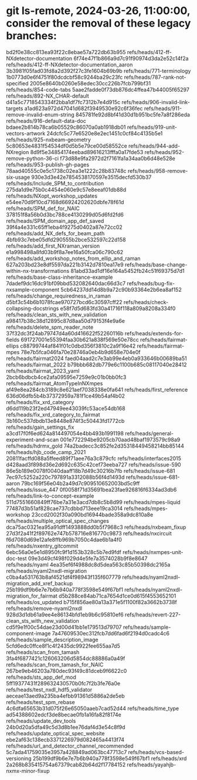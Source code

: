 # git ls-remote, 2024-03-26, 11:00:00, consider the removal of these legacy branches:
bd2f0e38cc813ea93f22c8ebae57a722db63b955	refs/heads/412-ff-NXdetector-documentation
6f74e47f1b866a9d7c91f90974d3da2e52c14f2a	refs/heads/412-ff-NXdetector-documentation_aaron
3b3981f05fad03fd8a2d392f27c3fe1604b69b9b	refs/heads/771-terminology
1b0773d0e6f4751f80dcdcbf58c9244ba29c23fc	refs/heads/787-rank-not-specified
2005e8640b0260e58edec30cc226b7fcb799bf31	refs/heads/854-code-tabs
5aae2fadde0f73db876dc4ffea47b44005f65297	refs/heads/892-NX_CHAR-default
d41a5c7718543334f2bba1df7fc7312b7e4d915c	refs/heads/906-invalid-link-targets
a1ad623a972d47041d682f3949530e92c6f36fec	refs/heads/911-remove-invalid-enum-string
845781fe92d8bf41d30d1b951bc5fe7a8f286eda	refs/heads/916-default-data-doc
bdaee2b814b78ca6b05529c86070a0ab1918db01	refs/heads/919-unit-vectors-artwork
24dcfc5c77e6520e8e2ec1451c0cf84c4135b5e1	refs/heads/925-nxbeam-geometry
5c80653e4831f54534df0d5b5e79ce00d58552ce	refs/heads/944-add-NXregion
8d9f5e34854174eebad89616213fffa0a17fde53	refs/heads/952-remove-python-36-ci
f73d88e9fa2972d2f7161fa1a34aa0b6d48e528e	refs/heads/953-publish-gh-pages
78aad40555c0e5c1738c02ea3e1222c28b83748c	refs/heads/958-remove-six-usage
930e3d3e42e7854538170597e3515decfd530b37	refs/heads/Include_SPM_to_contribution
275da1d9e75b0c4454e060e9c57e8eeaf01db88d	refs/heads/NXopt_workshop_updates
e54ee70d9f10cd7168d66924202620dbfe78f61d	refs/heads/SPM_def_for_NAIC
378151f8a56b0d3bc788ce4130299d05d6fd2fd6	refs/heads/SPM_domain_app_def_saved
39f4a4e331c65ff1eba4f9275d0402a87e72cc02	refs/heads/add_NX_defs_for_beam_path
4bfb93c7ebe05dfd290555b2bce532597c22d158	refs/heads/add_first_NXraman_version
e1a998498a8fd03b9f8a7ee16a50fca06c790c62	refs/heads/add_workshop_notes_from_ellip_and_raman
627a203bd23e8df5597da221b3142d7810ea17e9	refs/heads/base-change-within-nx-transformations
81abd33ad1df16e164a5452fb24c51f69375d7d1	refs/heads/base-class-inheritance-example
7dadef9dc16dc91bf09bbd532082640dac66d3c7	refs/heads/bug-fix-nxsample-component
5cb64237dd14d8b9a72c90b93364e2b6ea8af152	refs/heads/change_requiredness_in_raman
d5bf3c54b6b1078fcae970727bcd6c30597cff22	refs/heads/check-collapsing-docstrings
e58f7d5d683fd30a41716f118a809a8208a334f0	refs/heads/clean_sts_with_new_validation
a98417b38c38d12895c87d8aa50d79153f4e9a6e	refs/heads/delete_spm_reader_note
37f32dc3f24ab79747d4a60d416622f52260116b	refs/heads/extends-for-fields
691727001e55394faa30b621a838f569e50e78cc	refs/heads/fairmat-ellips
c88799744af841f01c0dbd356f3810c2a9f16e42	refs/heads/fairmat-mpes
78e7b5fca046fa70e28746a0eb4b9d658e704e0f	refs/heads/fairmat2024
faed04aad2c7e3ab99e4eb0a933646b00689ba51	refs/heads/fairmat_2022
b79bbb682db779e6c1100b685c08117040e28412	refs/heads/fairmat_2023_yaml
2bcb6bdbcb4ce2afa09595e7259e9c01b0bb0fc3	refs/heads/fairmat_AtomTypeInNXmpes
af49e8ea284cb3189c8e621aef7038338e0fa641	refs/heads/first_reference
636d06dfb5b4b37372959a781f1ce49b54af4b02	refs/heads/fix_xrd_category
d6dd119b23f2ed47949ee43039fc53ace54db168	refs/heads/fix_xrd_category_to_fairmat
3b160c537dbdb13e8448e874f3c50443fd1772cb	refs/heads/gain_settings_fix
a3cd17f0f6ed624a814497054e4bb493b1991198	refs/heads/general-experiment-and-scan
001e772294be9205cb70aad48baf1973579c98a9	refs/heads/hdrmx_gold
74a2badecc3c852fe2d35318449458214bb85144	refs/heads/hjb_code_camp_2021
20811facffd088a5ffeed89f71aee76a3c879cfc	refs/heads/interfaces2015
d428aad3f898d36e2d692c635c42cef73eeba727	refs/heads/issue-590
86e5b189e0078f0040daaff18b7d49c30216b7fb	refs/heads/issue-681
7ec97c5252a220c797891a3312088b56f4d1493d	refs/heads/issue-681-aaron
79bc169f56e04b2a49d7c909510652003bd5c9ff	refs/heads/issue_447
0f0058f71d35691bea23fae926816f6334ad3db6	refs/heads/link-to-concept-example
511d7551660849ff76be7a31e3acd7db8c5b8d99	refs/heads/mpes-liquid
77487d3b51af828cae737cdbbd713eee19ca3014	refs/heads/mpes-workshop
23ccd2002f30a090bd16944bade358a9dc810a8e	refs/heads/multiple_optical_spec_changes
dca75ac0321ea95a91dff1493888dd0b5f7968c3	refs/heads/nxbeam_fixup
27d3f2a41f2f89762e747b578716e816770c9873	refs/heads/nxcircuit
f6d7080d69e12afe8ffb969b7050c4dae6b1a4f0	refs/heads/nxentry_gitcommit
6ebc56a0e5e1d8950fc9f1d153b328c5b7ed9fdf	refs/heads/nxmpes-unit-doc-test
09e3d49cf498f029d4e5fe7a3574028b9f8e8647	refs/heads/nyaml
4ea35ef6f4988dc8d5dea563c85b50398dc2165a	refs/heads/nyaml2nxdl-migration
c0ba4a531763b8af4521df4f98943f135f607779	refs/heads/nyaml2nxdl-migration_add_xref_backup
25b199df9b6e7e7b6b940a778f3598e549f67bf1	refs/heads/nyaml2nxdl-migration_for_fairmat
d5b288ce84ab71ca7654d1ce0d615f4553652101	refs/heads/os_updated
b715f856ae80a13a371e5f1100f82a3662b3738f	refs/heads/remove-nyaml2nxdl
928d3d1db61a9ee4e86134bfd1eb9b6c95810ef6	refs/heads/revert-227-clean_sts_with_new_validation
cd5f9e1f00c54dae23d00d41bb1e179513d79707	refs/heads/sample-component-image
7a47609530ec312fcb7dd6fad6f2194d0cadc4c6	refs/heads/sample_description_image
5cfd6edc0ffce8f1c4f2435dc9922fee655aa7d5	refs/heads/scan_from_tamash
3fa4f6877421c126063206d5854dc88886a0a49f	refs/heads/scan_from_tamash_for_NAIC
267be9eb46203a780dec93f49c81dceb9f6622c0	refs/heads/sts_app_def_mod
5ff19377431f289632430570b0fc7f2b3fe76a0e	refs/heads/test_nxdl_hdf5_validator
aeceae13aed9a235ba4efbb91361d5886a2de5eb	refs/heads/test_spm_rebase
4c6dfa65653b31d075f26e65050aaeb7cad52d44	refs/heads/time_type
ad54388602edcf3de8becae0fb1a16fa82f8174e	refs/heads/update_dev_tools
24b0d20a5dfa49c5d3d8b1ee76daf4d3e54c8f9d	refs/heads/update_optical_spec_website
ebe2af63c138ecb3371226979d082465a4413f74	refs/heads/url_and_detector_channel_recommended
5c7ada41759035e3957a428849ad063bc47713c7	refs/heads/vcs-based-versioning
25b199df9b6e7e7b6b940a778f3598e549f67bf1	refs/heads/xrd
2a268b835415754a67379cab82b64d2f17784152	refs/heads/yayahjb-nxmx-minor-fixup
